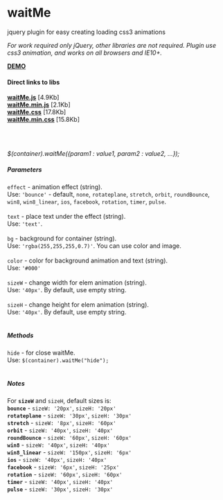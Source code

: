 waitMe
======

jquery plugin for easy creating loading css3 animations

<i>For work required only jQuery, other libraries are not required.</i>
<i>Plugin use css3 animation, and works on all browsers and IE10+.</i>
<br>

<a href="http://vadimsva.github.io/waitMe/" target="_blank"><b>DEMO</b></a>


<h4>Direct links to libs</h4>
<a href="http://vadimsva.github.io/waitMe/waitMe.js" target="_blank"><b>waitMe.js</b></a> [4.9Kb]<br>
<a href="http://vadimsva.github.io/waitMe/waitMe.min.js" target="_blank"><b>waitMe.min.js</b></a> [2.1Kb]<br>
<a href="http://vadimsva.github.io/waitMe/waitMe.css" target="_blank"><b>waitMe.css</b></a> [17.8Kb]<br>
<a href="http://vadimsva.github.io/waitMe/waitMe.min.css" target="_blank"><b>waitMe.min.css</b></a> [15.8Kb]

<br><br>

<p><i>$(container).waitMe({param1 : value1, param2 : value2, ...});</i></p>

<h5>Parameters</h5>
<code>effect</code> - animation effect (string).<br>
Use: <code>'bounce'</code> - default, <code>none</code>, <code>rotateplane</code>, <code>stretch</code>, <code>orbit</code>, <code>roundBounce</code>, <code>win8</code>, <code>win8_linear</code>, <code>ios</code>, <code>facebook</code>, <code>rotation</code>, <code>timer</code>, <code>pulse</code>.<br>
<br>
<code>text</code> - place text under the effect (string).<br>
Use: <code>'text'</code>.<br>
<br>
<code>bg</code> - background for container (string).<br>
Use: <code>'rgba(255,255,255,0.7)'</code>. You can use color and image.<br>
<br>
<code>color</code> - color for background animation and text (string).<br>
Use: <code>'#000'</code><br>
<br>
<code>sizeW</code> - change width for elem animation (string).<br>
Use: <code>'40px'</code>. By default, use empty string.<br>
<br>
<code>sizeH</code> - change height for elem animation (string).<br>
Use: <code>'40px'</code>. By default, use empty string.<br>
<br>

<h5>Methods</h5>
<code>hide</code> - for close waitMe.<br>
Use: <code>$(container).waitMe("hide");</code><br>
<br>

<h5>Notes</h5>
For <code><b>sizeW</b></code> and <code>sizeH</code>, default sizes is:<br>
<code><b>bounce</b></code> - <code>sizeW: '20px'</code>, <code>sizeH: '20px'</code><br>
<code><b>rotateplane</b></code> - <code>sizeW: '30px'</code>, <code>sizeH: '30px'</code><br>
<code><b>stretch</b></code> - <code>sizeW: '8px'</code>, <code>sizeH: '60px'</code><br>
<code><b>orbit</b></code> - <code>sizeW: '40px'</code>, <code>sizeH: '40px'</code><br>
<code><b>roundBounce</b></code> - <code>sizeW: '60px'</code>, <code>sizeH: '60px'</code><br>
<code><b>win8</b></code> - <code>sizeW: '40px'</code>, <code>sizeH: '40px'</code><br>
<code><b>win8_linear</b></code> - <code>sizeW: '150px'</code>, <code>sizeH: '6px'</code><br>
<code><b>ios</b></code> - <code>sizeW: '40px'</code>, <code>sizeH: '40px'</code><br>
<code><b>facebook</b></code> - <code>sizeW: '6px'</code>, <code>sizeH: '25px'</code><br>
<code><b>rotation</b></code> - <code>sizeW: '60px'</code>, <code>sizeH: '60px'</code><br>
<code><b>timer</b></code> - <code>sizeW: '40px'</code>, <code>sizeH: '40px'</code><br>
<code><b>pulse</b></code> - <code>sizeW: '30px'</code>, <code>sizeH: '30px'</code><br>
